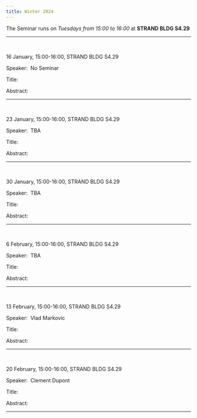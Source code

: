 ```yaml
---
title: Winter 2024
---
```



The Seminar runs on *Tuesdays from 15:00 to 16:00* at **STRAND BLDG S4.29**



----------------------------------------------------------------
<br />

16 January, 15:00-16:00, STRAND BLDG S4.29

Speaker:&nbsp; No Seminar

Title:&nbsp;

Abstract:&nbsp;

---------------------------------------------------------
<br />

23 January, 15:00-16:00, STRAND BLDG S4.29

Speaker:&nbsp; TBA

Title:&nbsp;

Abstract:&nbsp;

---------------------------------------------------------
<br />

30 January, 15:00-16:00, STRAND BLDG S4.29

Speaker:&nbsp; TBA

Title:&nbsp;

Abstract:&nbsp;

---------------------------------------------------------
<br />

6 February, 15:00-16:00, STRAND BLDG S4.29

Speaker:&nbsp; TBA

Title:&nbsp;

Abstract:&nbsp;

---------------------------------------------------------
<br />

13 February, 15:00-16:00, STRAND BLDG S4.29

Speaker:&nbsp; Vlad Markovic

Title:&nbsp;

Abstract:&nbsp;

---------------------------------------------------------
<br />

20 February, 15:00-16:00, STRAND BLDG S4.29

Speaker:&nbsp; Clement Dupont

Title:&nbsp;

Abstract:&nbsp;

---------------------------------------------------------

